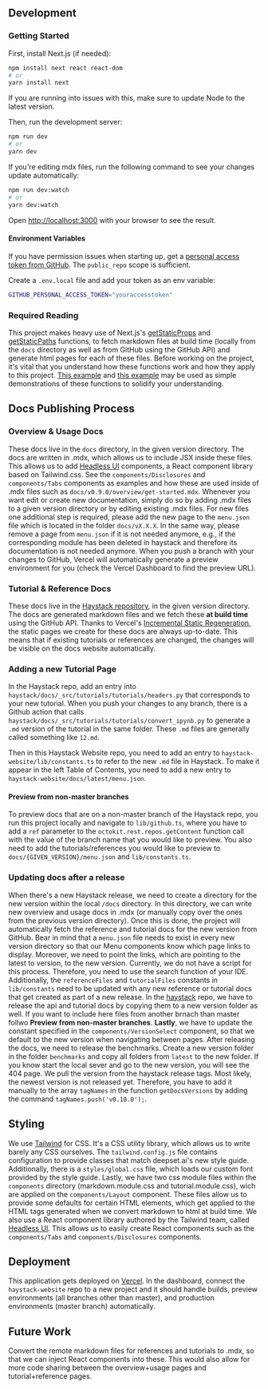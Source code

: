 ## Development

### Getting Started

First, install Next.js (if needed):

```bash
npm install next react react-dom
# or
yarn install next 
```

If you are running into issues with this, make sure to update Node to the latest version.

Then, run the development server:

```bash
npm run dev
# or
yarn dev
```

If you're editing mdx files, run the following command to see your changes update automatically:

```bash
npm run dev:watch
# or
yarn dev:watch
```

Open [http://localhost:3000](http://localhost:3000) with your browser to see the result.

#### Environment Variables

If you have permission issues when starting up, get a [personal access token from GitHub](https://github.com/settings/tokens/new). The `public_repo` scope is sufficient.

Create a `.env.local` file and add your token as an env variable:

```bash
GITHUB_PERSONAL_ACCESS_TOKEN="youraccesstoken"
```

### Required Reading

This project makes heavy use of Next.js's [getStaticProps](https://nextjs.org/docs/basic-features/data-fetching#getstaticprops-static-generation) and [getStaticPaths](https://nextjs.org/docs/basic-features/data-fetching#getstaticpaths-static-generation) functions, to fetch markdown files at build time (locally from the `docs` directory as well as from GitHub using the GitHub API) and generate html pages for each of these files. Before working on the project, it's vital that you understand how these functions work and how they apply to this project. [This example](https://github.com/vercel/next.js/tree/canary/examples/blog-starter-typescript) and [this example](https://github.com/vercel/next.js/tree/canary/examples/with-mdx-remote) may be used as simple demonstrations of these functions to solidify your understanding.

## Docs Publishing Process

### Overview & Usage Docs

These docs live in the `docs` directory, in the given version directory. The docs are written in .mdx, which allows us to include JSX inside these files. This allows us to add [Headless UI](http://headlessui.dev/) components, a React component library based on Tailwind.css. See the `components/Disclosures` and `components/Tabs` components as examples and how these are used inside of .mdx files such as `docs/v0.9.0/overview/get-started.mdx`. Whenever you want edit or create new documentation, simply do so by adding .mdx files to a given version directory or by editing existing .mdx files. For new files one additional step is required, please add the new page to the `menu.json` file which is located in the folder `docs/vX.X.X`. In the same way, please remove a page from `menu.json` if it is not needed anymore, e.g., if the corresponding module has been deleted in haystack and therefore its documentation is not needed anymore. When you push a branch with your changes to GitHub, Vercel will automatically generate a preview environment for you (check the Vercel Dashboard to find the preview URL).

### Tutorial & Reference Docs

These docs live in the [Haystack repository](https://github.com/deepset-ai/haystack/tree/master/docs), in the given version directory. The docs are generated markdown files and we fetch these **at build time** using the GitHub API. Thanks to Vercel's [Incremental Static Regeneration](https://vercel.com/docs/next.js/incremental-static-regeneration), the static pages we create for these docs are always up-to-date. This means that if existing tutorials or references are changed, the changes will be visible on the docs website automatically.

### Adding a new Tutorial Page

In the Haystack repo, add an entry into `haystack/docs/_src/tutorials/tutorials/headers.py` that corresponds to your new tutorial. When you push your changes to any branch, there is a Github action that calls `haystack/docs/_src/tutorials/tutorials/convert_ipynb.py` to generate a `.md` version of the tutorial in the same folder. These `.md` files are generally called something like `12.md`.

Then in this Haystack Website repo, you need to add an entry to `haystack-website/lib/constants.ts` to refer to the new `.md` file in Haystack. To make it appear in the left Table of Contents, you need to add a new entry to `haystack-website/docs/latest/menu.json`.


#### Preview from non-master branches

To preview docs that are on a non-master branch of the Haystack repo, you run this project locally and navigate to `lib/github.ts`, where you have to add a `ref` parameter to the `octokit.rest.repos.getContent` function call with the value of the branch name that you would like to preview. You also need to add the tutorials/references you would like to preview to `docs/{GIVEN_VERSION}/menu.json` and `lib/constants.ts`.

### Updating docs after a release

When there's a new Haystack release, we need to create a directory for the new version within the local `/docs` directory. In this directory, we can write new overview and usage docs in .mdx (or manually copy over the ones from the previous version directory). Once this is done, the project will automatically fetch the reference and tutorial docs for the new version from GitHub. Bear in mind that a `menu.json` file needs to exist in every new version directory so that our Menu components know which page links to display. Moreover, we need to point the links, which are pointing to the latest to version, to the new version. Currently, we do not have a script for this process. Therefore, you need to use the search function of your IDE. Additionally, the `referenceFiles` and `tutorialFiles` constants in `lib/constants` need to be updated with any new reference or tutorial docs that get created as part of a new release. In the [haystack](https://github.com/deepset-ai/haystack) repo, we have to release the api and tutorial docs by copying them to a new version folder as well. If you want to include here files from another brnach than master follwo **Preview from non-master branches**. **Lastly**, we have to update the constant specified in the `components/VersionSelect` component, so that we default to the new version when navigating between pages.
After releasing the docs, we need to release the benchmarks. Create a new version folder in the folder `benchmarks` and copy all folders from `latest` to the new folder.
If you know start the local sever and go to the new version, you will see the 404 page. We pull the version from the haystack release tags. Most likely, the newest version is not released yet. Therefore, you have to add it manually to the array `tagNames` in the function `getDocsVersions` by adding the command `tagNames.push('v0.10.0');`.


## Styling

We use [Tailwind](https://tailwindcss.com) for CSS. It's a CSS utility library, which allows us to write barely any CSS ourselves. The `tailwind.config.js` file contains configuration to provide classes that match deepset.ai's new style guide. Additionally, there is a `styles/global.css` file, which loads our custom font provided by the style guide. Lastly, we have two css module files within the `components` directory (markdown.module.css and tutorial.module.css), wich are applied on the `components/Layout` component. These files allow us to provide some defaults for certain HTML elements, which get applied to the HTML tags generated when we convert markdown to html at build time. We also use a React component library authored by the Tailwind team, called [Headless UI](http://headlessui.dev/). This allows us to easily create React components such as the `components/Tabs` and `components/Disclosures` components.

## Deployment

This application gets deployed on [Vercel](https://vercel.com). In the dashboard, connect the `haystack-website` repo to a new project and it should handle builds, preview environments (all branches other than master), and production environments (master branch) automatically.

## Future Work

Convert the remote markdown files for references and tutorials to .mdx, so that we can inject React components into these. This would also allow for more code sharing between the overview+usage pages and tutorial+reference pages.
